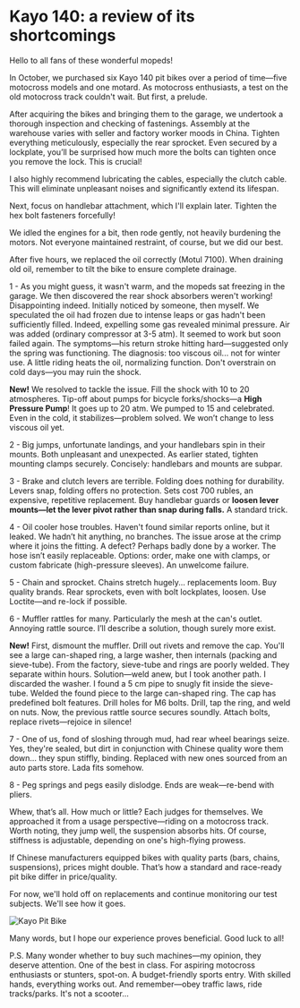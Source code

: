 # Kayo 140: a review of its shortcomings

Hello to all fans of these wonderful mopeds!

In October, we purchased six Kayo 140 pit bikes over a period of time—five motocross models and one motard. As motocross enthusiasts, a test on the old motocross track couldn't wait. But first, a prelude.

After acquiring the bikes and bringing them to the garage, we undertook a thorough inspection and checking of fastenings. Assembly at the warehouse varies with seller and factory worker moods in China. Tighten everything meticulously, especially the rear sprocket. Even secured by a lockplate, you’ll be surprised how much more the bolts can tighten once you remove the lock. This is crucial!

I also highly recommend lubricating the cables, especially the clutch cable. This will eliminate unpleasant noises and significantly extend its lifespan.

Next, focus on handlebar attachment, which I'll explain later. Tighten the hex bolt fasteners forcefully!

We idled the engines for a bit, then rode gently, not heavily burdening the motors. Not everyone maintained restraint, of course, but we did our best.

After five hours, we replaced the oil correctly (Motul 7100). When draining old oil, remember to tilt the bike to ensure complete drainage.

1 - As you might guess, it wasn't warm, and the mopeds sat freezing in the garage. We then discovered the rear shock absorbers weren't working! Disappointing indeed. Initially noticed by someone, then myself. We speculated the oil had frozen due to intense leaps or gas hadn't been sufficiently filled. Indeed, expelling some gas revealed minimal pressure. Air was added (ordinary compressor at 3-5 atm). It seemed to work but soon failed again. The symptoms—his return stroke hitting hard—suggested only the spring was functioning. The diagnosis: too viscous oil... not for winter use. A little riding heats the oil, normalizing function. Don't overstrain on cold days—you may ruin the shock.

**New!** We resolved to tackle the issue. Fill the shock with 10 to 20 atmospheres. Tip-off about pumps for bicycle forks/shocks—a **High Pressure Pump**! It goes up to 20 atm. We pumped to 15 and celebrated. Even in the cold, it stabilizes—problem solved. We won’t change to less viscous oil yet.

2 - Big jumps, unfortunate landings, and your handlebars spin in their mounts. Both unpleasant and unexpected. As earlier stated, tighten mounting clamps securely. Concisely: handlebars and mounts are subpar.

3 - Brake and clutch levers are terrible. Folding does nothing for durability. Levers snap, folding offers no protection. Sets cost 700 rubles, an expensive, repetitive replacement. Buy handlebar guards or **loosen lever mounts—let the lever pivot rather than snap during falls.** A standard trick.

4 - Oil cooler hose troubles. Haven't found similar reports online, but it leaked. We hadn’t hit anything, no branches. The issue arose at the crimp where it joins the fitting. A defect? Perhaps badly done by a worker. The hose isn’t easily replaceable. Options: order, make one with clamps, or custom fabricate (high-pressure sleeves). An unwelcome failure.

5 - Chain and sprocket. Chains stretch hugely... replacements loom. Buy quality brands. Rear sprockets, even with bolt lockplates, loosen. Use Loctite—and re-lock if possible.

6 - Muffler rattles for many. Particularly the mesh at the can's outlet. Annoying rattle source. I’ll describe a solution, though surely more exist.

**New!** First, dismount the muffler. Drill out rivets and remove the cap. You'll see a large can-shaped ring, a large washer, then internals (packing and sieve-tube). From the factory, sieve-tube and rings are poorly welded. They separate within hours. Solution—weld anew, but I took another path. I discarded the washer. I found a 5 cm pipe to snugly fit inside the sieve-tube. Welded the found piece to the large can-shaped ring. The cap has predefined bolt features. Drill holes for M6 bolts. Drill, tap the ring, and weld on nuts. Now, the previous rattle source secures soundly. Attach bolts, replace rivets—rejoice in silence!

7 - One of us, fond of sloshing through mud, had rear wheel bearings seize. Yes, they're sealed, but dirt in conjunction with Chinese quality wore them down... they spun stiffly, binding. Replaced with new ones sourced from an auto parts store. Lada fits somehow.

8 - Peg springs and pegs easily dislodge. Ends are weak—re-bend with pliers.

Whew, that’s all. How much or little? Each judges for themselves. We approached it from a usage perspective—riding on a motocross track. Worth noting, they jump well, the suspension absorbs hits. Of course, stiffness is adjustable, depending on one's high-flying prowess.

If Chinese manufacturers equipped bikes with quality parts (bars, chains, suspensions), prices might double. That’s how a standard and race-ready pit bike differ in price/quality.

For now, we'll hold off on replacements and continue monitoring our test subjects. We'll see how it goes.

![Kayo Pit Bike](http://cs416319.userapi.com/v416319197/94b/ODC3S7yUFUA.jpg)

Many words, but I hope our experience proves beneficial. Good luck to all!

P.S. Many wonder whether to buy such machines—my opinion, they deserve attention. One of the best in class. For aspiring motocross enthusiasts or stunters, spot-on. A budget-friendly sports entry. With skilled hands, everything works out. And remember—obey traffic laws, ride tracks/parks. It's not a scooter...